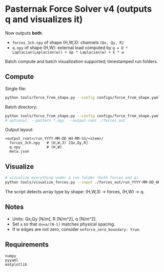 
# Pasternak Force Solver v4 (outputs q and visualizes it)

Now outputs **both**:
- `forces_3ch.npy` of shape (H,W,3): channels `[Qx, Qy, R]`
- `q.npy` of shape (H,W): external load computed by `q = D * Laplacian(Laplacian(w)) + Gp * Laplacian(w) + k * w`

Batch compute and batch visualization supported; timestamped run folders.

## Compute

Single file:
```bash
python tools/force_from_shape.py --config configs/force_from_shape.yaml --input ./w.npy
```

Batch directory:
```bash
python tools/force_from_shape.py --config configs/force_from_shape.yaml --input-dir ./w_dir --recursive
# optional: --pattern *.npy  --output-root ./forces_out
```

Output layout:
```
<output_root>/run_YYYY-MM-DD_HH-MM-SS/<stem>/
  forces_3ch.npy   # (H,W,3) [Qx,Qy,R]
  q.npy            # (H,W)
  meta.json
```

## Visualize

```bash
# visualize everything under a run folder (both forces and q)
python tools/visualize_forces.py --input ./forces_out/run_YYYY-MM-DD_HH-MM-SS --recursive --keep-rel --outroot ./viz_out --with-mag
```
The script detects array type by shape: (H,W,3) -> forces, (H,W) -> q.

## Notes
- Units: Qx,Qy [N/m], R [N/m^2], q [N/m^2].
- Set `a` so that `dx=a/(N-1)` matches physical spacing.
- If w edges are not zero, consider `enforce_zero_boundary: true`.

## Requirements
```
numpy
pyyaml
matplotlib
```
